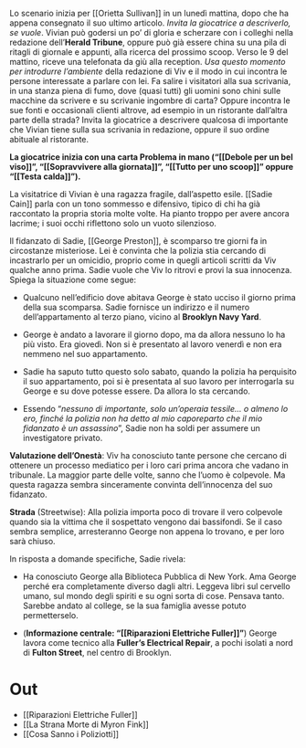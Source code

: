 Lo scenario inizia per [[Orietta Sullivan]] in un lunedì mattina, dopo che ha appena consegnato il suo ultimo articolo. *Invita la giocatrice a descriverlo, se vuole*. 
Vivian può godersi un po’ di gloria e scherzare con i colleghi nella redazione dell’**Herald Tribune**, oppure può già essere china su una pila di ritagli di giornale e appunti, alla ricerca del prossimo scoop. Verso le 9 del mattino, riceve una telefonata da giù alla reception. *Usa questo momento per introdurre l’ambiente* della redazione di Viv e il modo in cui incontra le persone interessate a parlare con lei. Fa salire i visitatori alla sua scrivania, in una stanza piena di fumo, dove (quasi tutti) gli uomini sono chini sulle macchine da scrivere e su scrivanie ingombre di carta? Oppure incontra le sue fonti e occasionali clienti altrove, ad esempio in un ristorante dall’altra parte della strada? Invita la giocatrice a descrivere qualcosa di importante che Vivian tiene sulla sua scrivania in redazione, oppure il suo ordine abituale al ristorante.

**La giocatrice inizia con una carta Problema in mano (“[[Debole per un bel viso]]”, “[[Sopravvivere alla giornata]]”, “[[Tutto per uno scoop]]” oppure “[[Testa calda]]”).** 

La visitatrice di Vivian è una ragazza fragile, dall’aspetto esile. [[Sadie Cain]] parla con un tono sommesso e difensivo, tipico di chi ha già raccontato la propria storia molte volte. Ha pianto troppo per avere ancora lacrime; i suoi occhi riflettono solo un vuoto silenzioso.

Il fidanzato di Sadie, [[George Preston]], è scomparso tre giorni fa in circostanze misteriose. Lei è convinta che la polizia stia cercando di incastrarlo per un omicidio, proprio come in quegli articoli scritti da Viv qualche anno prima. Sadie vuole che Viv lo ritrovi e provi la sua innocenza. Spiega la situazione come segue:

- Qualcuno nell’edificio dove abitava George è stato ucciso il giorno prima della sua scomparsa. Sadie fornisce un indirizzo e il numero dell’appartamento al terzo piano, vicino al **Brooklyn Navy Yard**.
    
- George è andato a lavorare il giorno dopo, ma da allora nessuno lo ha più visto. Era giovedì. Non si è presentato al lavoro venerdì e non era nemmeno nel suo appartamento.
    
- Sadie ha saputo tutto questo solo sabato, quando la polizia ha perquisito il suo appartamento, poi si è presentata al suo lavoro per interrogarla su George e su dove potesse essere. Da allora lo sta cercando.
    
- Essendo “*nessuno di importante, solo un’operaia tessile... o almeno lo ero, finché la polizia non ha detto al mio caporeparto che il mio fidanzato è un assassino*”, Sadie non ha soldi per assumere un investigatore privato.
    

**Valutazione dell’Onestà**: Viv ha conosciuto tante persone che cercano di ottenere un processo mediatico per i loro cari prima ancora che vadano in tribunale. La maggior parte delle volte, sanno che l’uomo è colpevole. Ma questa ragazza sembra sinceramente convinta dell’innocenza del suo fidanzato.

**Strada** (Streetwise): Alla polizia importa poco di trovare il vero colpevole quando sia la vittima che il sospettato vengono dai bassifondi. Se il caso sembra semplice, arresteranno George non appena lo trovano, e per loro sarà chiuso.

In risposta a domande specifiche, Sadie rivela:

- Ha conosciuto George alla Biblioteca Pubblica di New York. Ama George perché era completamente diverso dagli altri. Leggeva libri sul cervello umano, sul mondo degli spiriti e su ogni sorta di cose. Pensava tanto. Sarebbe andato al college, se la sua famiglia avesse potuto permetterselo.
    
- (**Informazione centrale: “[[Riparazioni Elettriche Fuller]]”**) George lavora come tecnico alla **Fuller’s Electrical Repair**, a pochi isolati a nord di **Fulton Street**, nel centro di Brooklyn.


# Out
- [[Riparazioni Elettriche Fuller]]
- [[La Strana Morte di Myron Fink]]
- [[Cosa Sanno i Poliziotti]]